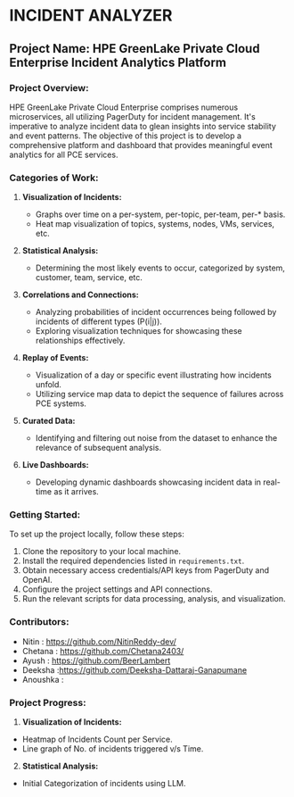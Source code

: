 # INCIDENT ANALYZER 
## Project Name: HPE GreenLake Private Cloud Enterprise Incident Analytics Platform

### Project Overview:
HPE GreenLake Private Cloud Enterprise comprises numerous microservices, all utilizing PagerDuty for incident management. It's imperative to analyze incident data to glean insights into service stability and event patterns. The objective of this project is to develop a comprehensive platform and dashboard that provides meaningful event analytics for all PCE services.

### Categories of Work:
1. **Visualization of Incidents:**
   - Graphs over time on a per-system, per-topic, per-team, per-* basis.
   - Heat map visualization of topics, systems, nodes, VMs, services, etc.

2. **Statistical Analysis:**
   - Determining the most likely events to occur, categorized by system, customer, team, service, etc.
   
3. **Correlations and Connections:**
   - Analyzing probabilities of incident occurrences being followed by incidents of different types (P(i|j)).
   - Exploring visualization techniques for showcasing these relationships effectively.

4. **Replay of Events:**
   - Visualization of a day or specific event illustrating how incidents unfold.
   - Utilizing service map data to depict the sequence of failures across PCE systems.

5. **Curated Data:**
   - Identifying and filtering out noise from the dataset to enhance the relevance of subsequent analysis.

6. **Live Dashboards:**
   - Developing dynamic dashboards showcasing incident data in real-time as it arrives.

### Getting Started:
To set up the project locally, follow these steps:
1. Clone the repository to your local machine.
2. Install the required dependencies listed in `requirements.txt`.
3. Obtain necessary access credentials/API keys from PagerDuty and OpenAI.
4. Configure the project settings and API connections.
5. Run the relevant scripts for data processing, analysis, and visualization.

### Contributors:
- Nitin : https://github.com/NitinReddy-dev/
- Chetana : https://github.com/Chetana2403/
- Ayush : https://github.com/BeerLambert
- Deeksha :https://github.com/Deeksha-Dattaraj-Ganapumane
- Anoushka : 

### Project Progress:
1. **Visualization of Incidents:**
  - Heatmap of Incidents Count per Service.
  - Line graph of No. of incidents triggered v/s Time.
2. **Statistical Analysis:**
  - Initial Categorization of incidents using LLM.

